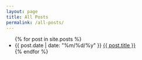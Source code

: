 ```yaml
---
layout: page
title: All Posts
permalink: /all-posts/
---
```


<ul class="posts">
	{% for post in site.posts %}
  		<li>
    		<span class="post-date">{{ post.date | date: "%m/%d/%y" }}</span> 
    		<a class="post-link" href="{{ post.url | prepend: site.baseurl }}">{{ post.title }}</a>
  		</li>
	{% endfor %}
</ul> 
